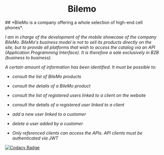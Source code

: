 <h1 align="center">
Bilemo
</h1>
## *BileMo is a company offering a whole selection of high-end cell phones*.

*I am in charge of the development of the mobile showcase of the company BileMo. BileMo's business model is not to sell its products directly on the site, but to provide all platforms that wish to access the catalog via an API (Application Programming Interface). It is therefore a sale exclusively in B2B (business to business).*

*A certain amount of information has been identified. It must be possible to:*

* *consult the list of BileMo products*
* *consult the details of a BileMo product*
* *consult the list of registered users linked to a client on the website*
* *consult the details of a registered user linked to a client* 
* *add a new user linked to a customer*
* *delete a user added by a customer*

* *Only referenced clients can access the APIs. API clients must be authenticated via JWT*

[![Codacy Badge](https://app.codacy.com/project/badge/Grade/bba402e9b31e41558192a8af4b8c0e3b)](https://www.codacy.com/gh/weezycode/bilemo/dashboard?utm_source=github.com&amp;utm_medium=referral&amp;utm_content=weezycode/bilemo&amp;utm_campaign=Badge_Grade)
